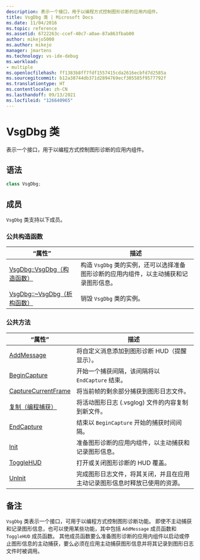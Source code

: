 ```yaml
---
description: 表示一个接口，用于以编程方式控制图形诊断的应用内组件。
title: VsgDbg 类 | Microsoft Docs
ms.date: 11/04/2016
ms.topic: reference
ms.assetid: 6722263c-ccef-40c7-a0ae-87a863fbab00
author: mikejo5000
ms.author: mikejo
manager: jmartens
ms.technology: vs-ide-debug
ms.workload:
- multiple
ms.openlocfilehash: ff1383b8ff7fdf1557415cda2616ecbfd7d2585a
ms.sourcegitcommit: b12a38744db371d2894769ecf305585f9577792f
ms.translationtype: HT
ms.contentlocale: zh-CN
ms.lasthandoff: 09/13/2021
ms.locfileid: "126640965"
---
```

# <a name="vsgdbg-class"></a>VsgDbg 类
表示一个接口，用于以编程方式控制图形诊断的应用内组件。

## <a name="syntax"></a>语法

```C++
class VsgDbg;
```

## <a name="members"></a>成员
 `VsgDbg` 类支持以下成员。

### <a name="public-constructors"></a>公共构造函数

|“属性”|描述|
|----------|-----------------|
|[VsgDbg::VsgDbg（构造函数）](vsgdbg-vsgdbg-constructor.md)|构造 `VsgDbg` 类的实例，还可以选择准备图形诊断的应用内组件，以主动捕获和记录图形信息。|
|[VsgDbg::~VsgDbg（析构函数）](vsgdbg-tilde-vsgdbg-destructor.md)|销毁 `VsgDbg` 类的实例。|

### <a name="public-methods"></a>公共方法

|“属性”|描述|
|----------|-----------------|
|[AddMessage](addmessage.md)|将自定义消息添加到图形诊断 HUD（提醒显示）。|
|[BeginCapture](begincapture.md)|开始一个捕获间隔，该间隔将以 `EndCapture` 结束。|
|[CaptureCurrentFrame](capturecurrentframe.md)|将当前帧的剩余部分捕获到图形日志文件。|
|[复制（编程捕获）](copy-programmatic-capture.md)|将活动图形日志 (.vsglog) 文件的内容复制到新文件。|
|[EndCapture](endcapture.md)|结束以 `BeginCapture` 开始的捕获时间间隔。|
|[Init](init.md)|准备图形诊断的应用内组件，以主动捕获和记录图形信息。|
|[ToggleHUD](togglehud.md)|打开或关闭图形诊断的 HUD 覆盖。|
|[UnInit](uninit.md)|完成图形日志文件，将其关闭，并且在应用主动记录图形信息时释放已使用的资源。|

## <a name="remarks"></a>备注
 `VsgDbg` 类表示一个接口，可用于以编程方式控制图形诊断功能。 即使不主动捕获和记录图形信息，也可以使用某些功能，其中包括 `AddMessage` 成员函数和 `ToggleHUD` 成员函数。 其他成员函数要么准备图形诊断的应用内组件以启动或停止图形信息的主动捕获，要么必须在应用主动捕获图形信息并将其记录到图形日志文件时被调用。
